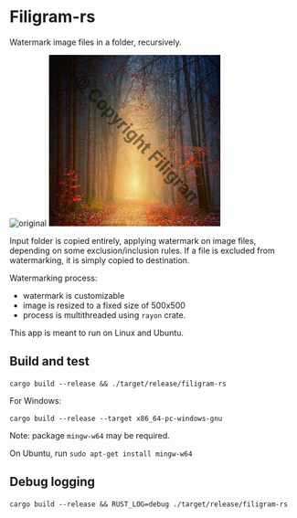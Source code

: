 Filigram-rs
===========

Watermark image files in a folder, recursively.

<img alt="original" src="./data/original.jpg" width="300" height="300"/> <img alt="watermarked" src="./data/watermarked.jpg" width="300" height="300"/> 

Input folder is copied entirely, applying watermark on image files, depending on some exclusion/inclusion rules.
If a file is excluded from watermarking, it is simply copied to destination.

Watermarking process:
- watermark is customizable
- image is resized to a fixed size of 500x500
- process is multithreaded using `rayon` crate.

This app is meant to run on Linux and Ubuntu.

## Build and test

```console
cargo build --release && ./target/release/filigram-rs
```

For Windows:

```console
cargo build --release --target x86_64-pc-windows-gnu
```

Note: package `mingw-w64` may be required.

On Ubuntu, run `sudo apt-get install mingw-w64`

## Debug logging

```console
cargo build --release && RUST_LOG=debug ./target/release/filigram-rs
```
